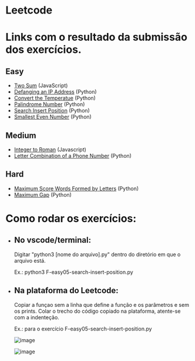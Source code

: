 # Leetcode

# Links com o resultado da submissão dos exercícios.
## Easy
* [Two Sum](https://leetcode.com/problems/two-sum/submissions/888196549/) (JavaScript)
* [Defanging an IP Address](https://leetcode.com/problems/defanging-an-ip-address/submissions/888199083/) (Python)
* [Convert the Temperatue](https://leetcode.com/problems/convert-the-temperature/submissions/888200277/) (Python)
* [Palindrome Number](https://leetcode.com/problems/palindrome-number/submissions/888200788/) (Python)
* [Search Insert Position](https://leetcode.com/problems/search-insert-position/submissions/888201216/) (Python)
* [Smallest Even Number](https://leetcode.com/problems/smallest-even-multiple/submissions/888202142/) (Python)

## Medium
* [Integer to Roman](https://leetcode.com/problems/integer-to-roman/submissions/888203679/) (Javascript)
* [Letter Combination of a Phone Number](https://leetcode.com/problems/letter-combinations-of-a-phone-number/submissions/888204501/) (Python)

## Hard
* [Maximum Score Words Formed by Letters](https://leetcode.com/problems/maximum-score-words-formed-by-letters/submissions/888205266/) (Python)
* [Maximum Gap](https://leetcode.com/problems/maximum-gap/submissions/888206252/) (Python)


# Como rodar os exercícios:

* ## No vscode/terminal: 
  Digitar "python3 [nome do arquivo].py" dentro do diretório em que o arquivo está.
  
    Ex.: python3 F-easy05-search-insert-position.py

* ## Na plataforma do Leetcode:
  Copiar a funçao sem a linha que define a função e os parâmetros e sem os prints.
  Colar o trecho do código copiado na plataforma, atente-se com a indenteção.
  
    Ex.: para o exercício F-easy05-search-insert-position.py
    
    ![image](https://user-images.githubusercontent.com/104369965/215477169-24660602-18c1-447f-b3bc-b123d3e1d791.png)
    
    ![image](https://user-images.githubusercontent.com/104369965/215478395-614442be-5905-4ddd-937a-b8cc37da5159.png)
